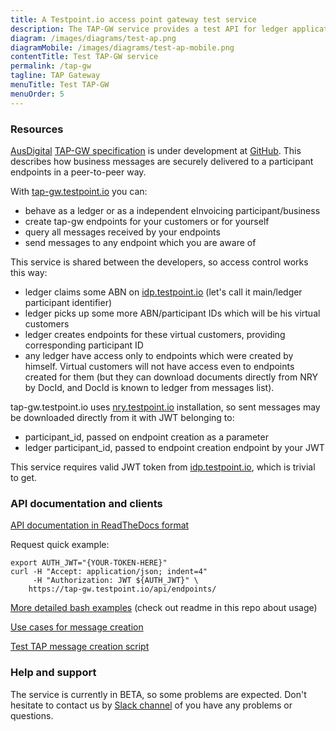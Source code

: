 ```yaml
---
title: A Testpoint.io access point gateway test service
description: The TAP-GW service provides a test API for ledger application vendors to test their access into the network.
diagram: /images/diagrams/test-ap.png
diagramMobile: /images/diagrams/test-ap-mobile.png
contentTitle: Test TAP-GW service
permalink: /tap-gw
tagline: TAP Gateway
menuTitle: Test TAP-GW
menuOrder: 5
---
```

### Resources

[AusDigital](http://ausdigital.org) [TAP-GW specification](http://ausdigital.org/specs/ausdigital-tap-gw/1.0/) is under development at [GitHub](https://github.com/ausdigital/ausdigital-tap/). This describes how business messages are securely delivered to a participant endpoints in a peer-to-peer way.

With [tap-gw.testpoint.io](https://tap-gw.testpoint.io) you can:
* behave as a ledger or as a independent eInvoicing participant/business
* create tap-gw endpoints for your customers or for yourself
* query all messages received by your endpoints
* send messages to any endpoint which you are aware of

This service is shared between the developers, so access control works this way:
* ledger claims some ABN on [idp.testpoint.io](https://idp.testpoint.io) (let's call it main/ledger participant identifier)
* ledger picks up some more ABN/participant IDs which will be his virtual customers
* ledger creates endpoints for these virtual customers, providing corresponding participant ID
* any ledger have access only to endpoints which were created by himself. Virtual customers will not have access even to endpoints created for them (but they can download documents directly from NRY by DocId, and DocId is known to ledger from messages list).

tap-gw.testpoint.io uses [nry.testpoint.io](https://nry.testpoint.io) installation, so sent messages may be downloaded directly from it with JWT belonging to:
* participant_id, passed on endpoint creation as a parameter
* ledger participant_id, passed to endpoint creation endpoint by your JWT

This service requires valid JWT token from [idp.testpoint.io](https://idp.testpoint.io), which is trivial to get.

### API documentation and clients

[API documentation in ReadTheDocs format](https://tap-gw.testpoint.io/api/docs/)

Request quick example:

```
export AUTH_JWT="{YOUR-TOKEN-HERE}"
curl -H "Accept: application/json; indent=4"
     -H "Authorization: JWT ${AUTH_JWT}" \
    https://tap-gw.testpoint.io/api/endpoints/
```

[More detailed bash examples](https://github.com/test-point/testpoint-tap-gw/tree/master/client-sh) (check out readme in this repo about usage)

[Use cases for message creation](https://tap-gw.testpoint.io/api/docs/testcases.html#create-and-sign-a-message)

[Test TAP message creation script](https://github.com/test-point/testpoint-tap/tree/master/tap-message-composer)

### Help and support

The service is currently in BETA, so some problems are expected. Don't hesitate to contact us by [Slack channel](https://ausdigital.slack.com/messages/spec-tap/) of you have any problems or questions.

